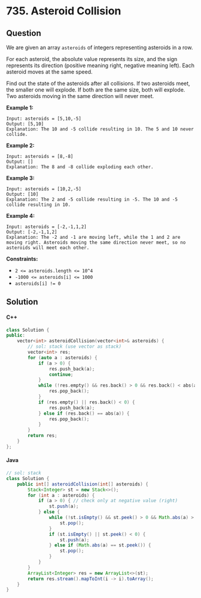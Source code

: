 # 735. Asteroid Collision

## Question

We are given an array `asteroids` of integers representing asteroids in a row.

For each asteroid, the absolute value represents its size, and the sign represents its direction (positive meaning right, negative meaning left). Each asteroid moves at the same speed.

Find out the state of the asteroids after all collisions. If two asteroids meet, the smaller one will explode. If both are the same size, both will explode. Two asteroids moving in the same direction will never meet.

**Example 1:**

```
Input: asteroids = [5,10,-5]
Output: [5,10]
Explanation: The 10 and -5 collide resulting in 10. The 5 and 10 never collide.
```

**Example 2:**

```
Input: asteroids = [8,-8]
Output: []
Explanation: The 8 and -8 collide exploding each other.
```

**Example 3:**

```
Input: asteroids = [10,2,-5]
Output: [10]
Explanation: The 2 and -5 collide resulting in -5. The 10 and -5 collide resulting in 10.
```

**Example 4:**

```
Input: asteroids = [-2,-1,1,2]
Output: [-2,-1,1,2]
Explanation: The -2 and -1 are moving left, while the 1 and 2 are moving right. Asteroids moving the same direction never meet, so no asteroids will meet each other.
```

**Constraints:**

* `2 <= asteroids.length <= 10^4`
* `-1000 <= asteroids[i] <= 1000`
* `asteroids[i] != 0`

## Solution

#### C++

```cpp
class Solution {
public:
    vector<int> asteroidCollision(vector<int>& asteroids) {
        // sol: stack (use vector as stack)
        vector<int> res;
        for (auto a : asteroids) {
            if (a > 0) {
                res.push_back(a);
                continue;
            }
            while (!res.empty() && res.back() > 0 && res.back() < abs(a)) {
                res.pop_back();
            }
            if (res.empty() || res.back() < 0) {
                res.push_back(a);
            } else if (res.back() == abs(a)) {
                res.pop_back();
            }
        }
        return res;
    }
};
```

#### Java

```java
// sol: stack
class Solution {
    public int[] asteroidCollision(int[] asteroids) {
        Stack<Integer> st = new Stack<>();
        for (int a : asteroids) {
            if (a > 0) { // check only at negative value (right)
                st.push(a);
            } else {
                while (!st.isEmpty() && st.peek() > 0 && Math.abs(a) > Math.abs(st.peek())) {
                    st.pop();
                }
                if (st.isEmpty() || st.peek() < 0) {
                    st.push(a);
                } else if (Math.abs(a) == st.peek()) {
                    st.pop();
                }
            }
        }
        ArrayList<Integer> res = new ArrayList<>(st);
        return res.stream().mapToInt(i -> i).toArray();
    }
}
```

